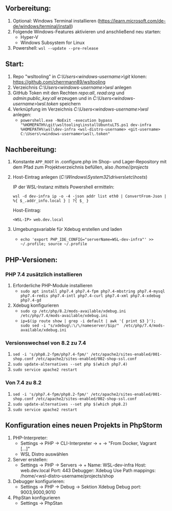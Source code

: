 ## Vorbereitung:
1. Optional: Windows Terminal installieren (https://learn.microsoft.com/de-de/windows/terminal/install)
2. Folgende Windows-Features aktivieren und anschließend neu starten:
   * Hyper-V
   * Windows Subsystem for Linux
3. Powershell:
   `wsl --update --pre-release`

## Start:
1. Repo "wsltooling" in _C:\Users\<windows-username>\git_ klonen: https://github.com/cherrmann89/wsltooling
2. Verzeichnis _C:\Users\<windows-username>\wsl_ anlegen
3. GitHub Token mit den Rechten _repo:all_, _read:org_ und _admin:public_key:all_ erzeugen und in _C:\Users\<windows-username>\wsl\.token_ speichern
4. Verknüpfung im Verzeichnis _C:\Users\<windows-username>\wsl_ anlegen:
   * `powershell.exe -NoExit -execution bypass "%HOMEPATH%\git\wsltooling\installUbuntuLTS.ps1 dev-infra %HOMEPATH%\wsl\dev-infra <wsl-distro-username> <git-username> C:\Users\<windows-username>\wsl\.token"`

## Nachbereitung:
1. Konstante `APP_ROOT` in .configure.php im Shop- und Lager-Repository mit dem Pfad zum Projektverzeichnis befüllen, also _/home/<wsl-distro-username>/projects_
2. Host-Eintrag anlegen (_C:\Windows\System32\drivers\etc\hosts_)

    IP der WSL-Instanz mittels Powershell ermitteln:

    `wsl -d dev-infra ip -o -4 -json addr list eth0 | ConvertFrom-Json | %{ $_.addr_info.local } | ?{ $_ }`

    Host-Eintrag:

    `<WSL-IP> web.dev.local`
3. Umgebungsvariable für Xdebug erstellen und laden
   * `echo 'export PHP_IDE_CONFIG="serverName=WSL-dev-infra"' >> ~/.profile; source ~/.profile`

## PHP-Versionen:
### PHP 7.4 zusätzlich installieren
1. Erforderliche PHP-Module installieren
   * `sudo apt install php7.4 php7.4-fpm php7.4-mbstring php7.4-mysql php7.4-redis php7.4-intl php7.4-curl php7.4-xml php7.4-xdebug php7.4-gd`
2. Xdebug konfigurieren
   * `sudo cp /etc/php/8.2/mods-available/xdebug.ini /etc/php/7.4/mods-available/xdebug.ini`
   * `ip=$(ip route show | grep -i default | awk '{ print $3 }'); sudo sed -i "s/xdebug\:\/\/nameserver/$ip/" 
     /etc/php/7.4/mods-available/xdebug.ini`

### Versionswechsel von 8.2 zu 7.4
1. `sed -i 's/php8.2-fpm/php7.4-fpm/' /etc/apache2/sites-enabled/001-shop.conf /etc/apache2/sites-enabled/002-shop-ssl.conf`
2. `sudo update-alternatives --set php $(which php7.4)`
3. `sudo service apache2 restart`

### Von 7.4 zu 8.2
1. `sed -i 's/php7.4-fpm/php8.2-fpm/' /etc/apache2/sites-enabled/001-shop.conf /etc/apache2/sites-enabled/002-shop-ssl.conf`
2. `sudo update-alternatives --set php $(which php8.2)`
3. `sudo service apache2 restart`

## Konfiguration eines neuen Projekts in PhpStorm
1. PHP-Interpreter:
   * Settings -> PHP -> CLI-Interpreter -> + -> "From Docker, Vagrant [...]"
   * WSL Distro auswählen
2. Server erstellen:
   * Settings -> PHP -> Servers -> +
     Name: WSL-dev-infra
     Host: web.dev.local
     Port: 443
     Debugger: Xdebug
     Use Path mappings: /home/<wsl-distro-username/projects/shop
3. Debugger konfigurieren:
   * Settings -> PHP -> Debug -> Sektion Xdebug
     Debug port: 9003,9000,9010
4. PhpStan konfigurieren
   * Settings -> PhpStan
